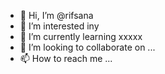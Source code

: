 - 👋 Hi, I’m @rifsana
- 👀 I’m interested iny
- 🌱 I’m currently learning xxxxx
- 💞️ I’m looking to collaborate on ...
- 📫 How to reach me ...

<!---
rifsana/rifsana is a ✨ special ✨ repository because its `README.md` (this file) appears on your GitHub profile.
You can click the Preview link to take a look at your changes.
--->
